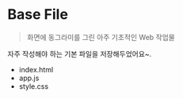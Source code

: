 # Base File

> 화면에 동그라미를 그린 아주 기초적인 Web 작업물

자주 작성해야 하는 기본 파일을 저장해두었어요~.

- index.html
- app.js
- style.css